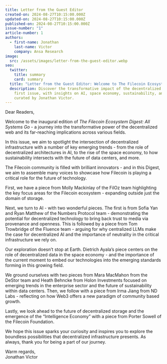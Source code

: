 ```yaml
---
title: Letter from the Guest Editor
created-on: 2024-08-27T10:15:00.000Z
updated-on: 2024-08-27T10:15:00.000Z
published-on: 2024-08-27T10:15:00.000Z
issue-number: "1"
article-number: 1
authors:
  - first-name: Jonathan
    last-name: Victor
    company: Ansa Research
image:
  src: /assets/images/letter-from-the-guest-editor.webp
seo:
  twitter:
    title: summary
    card: summary
  title: "Letter from the Guest Editor: Welcome to The Filecoin Ecosystem Digest"
  description: Discover the transformative impact of the decentralized web in our
    first issue, with insights on AI, space economy, sustainability, and more,
    curated by Jonathan Victor.
---
```

Dear Readers,

Welcome to the inaugural edition of *The Filecoin Ecosystem Digest: All Systems Go* - a journey into the transformative power of the decentralized web and its far-reaching implications across various fields.

In this issue, we aim to spotlight the intersection of decentralized infrastructure with a number of key emerging trends - from the role of decentralized architectures in AI, to the rise of the space economy, to how sustainability intersects with the future of data centers, and more.

The Filecoin community is filled with brilliant innovators - and in this Digest, we aim to assemble many voices to showcase how Filecoin is playing a critical role for the future of technology.

First, we have a piece from Molly Mackinlay of the FilOz team highlighting the key focus areas for the Filecoin ecosystem - expanding outside just the domain of storage.

Next, we turn to AI - with two wonderful pieces. The first is from Sofia Yan and Ryan Matthew of the Numbers Protocol team - demonstrating the potential for decentralized technology to bring back trust to media via provenance and openness. This is followed by a piece from Tom Trowbridge of the Fluence team - arguing for why centralized LLMs make the case for decentralized AI and the importance of neutrality in the critical infrastructure we rely on.

Our exploration doesn’t stop at Earth. Dietrich Ayala’s piece centers on the role of decentralized data in the space economy - and the importance of the current moment to embed our technologies into the emerging standards forming in this growing field.

We ground ourselves with two pieces from Mara MacMahon from the DeStor team and Heath Behncke from Holon Investments focused on emerging trends in the enterprise sector and the future of sustainability within data centers.
Then, we follow with a piece from Irma Jiang from ND Labs - reflecting on how Web3 offers a new paradigm of community based growth.

Lastly, we look ahead to the future of decentralized storage and the emergence of the “Intelligence Economy” with a piece from Porter Sowell of the Filecoin Foundation.

We hope this issue sparks your curiosity and inspires you to explore the boundless possibilities that decentralized infrastructure presents. As always, thank you for being a part of our journey.

Warm regards,\
Jonathan Victor

